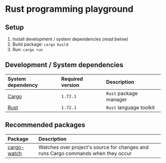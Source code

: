 # Rust programming playground

## Setup

1. Install development / system dependencies _(read below)_
2. Build package: `cargo build`
3. Run: `cargo run`

## Development / System dependencies

| System dependency                               | Required version | Description             |
| :---------------------------------------------- | :--------------- | :---------------------- |
| [Cargo](https://doc.rust-lang.org/stable/cargo) | `1.72.1`         | `Rust` package manager  |
| [Rust](https://rust-lang.org)                   | `1.72.1`         | `Rust` language toolkit |

## Recommended packages

| Package                                                 | Description                                                                       |
| :------------------------------------------------------ | :-------------------------------------------------------------------------------- |
| [cargo-watch](https://github.com/watchexec/cargo-watch) | Watches over project's source for changes and runs Cargo commands when they occur |
